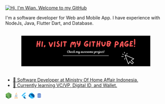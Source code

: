 [![Hi, I'm Wian. Welcome to my GitHub](https://readme-typing-svg.herokuapp.com?font=Fira+Code&pause=1000&width=750&lines=Hi%2C+I'm+Wian.+Welcome+to+my+GitHub+%F0%9F%91%8B)]()

I'm a software developer for Web and Mobile App. I have experience with NodeJs, Java, Flutter Dart, and Database.

<br>

<div align="center">
  <a href="https://wianwiryawan.github.io/"><img width="80%" alt="Check my GitHub Page!" src="https://github.com/wianwiryawan/wianwiryawan/blob/main/raw/master/assets/gh-readme-banner.png" style="max-width: 100%;">
</div>

<br>
    
<!--
**wianwiryawan/wianwiryawan** is a ✨ _special_ ✨ repository because its `README.md` (this file) appears on your GitHub profile.
-->

- 🔭 Software Developer at Ministry Of Home Affair Indonesia.
- 🌱 Currently learning VC/VP, Digital ID, and Wallet.

<a target="_blank" rel="noopener noreferrer nofollow" href="https://raw.githubusercontent.com/github/explore/80688e429a7d4ef2fca1e82350fe8e3517d3494d/topics/nodejs/nodejs.png"><img height="20" alt="nodejs" src="https://raw.githubusercontent.com/github/explore/80688e429a7d4ef2fca1e82350fe8e3517d3494d/topics/nodejs/nodejs.png" style="max-width: 100%;"></a> <a target="_blank" rel="noopener noreferrer nofollow" href="https://raw.githubusercontent.com/github/explore/80688e429a7d4ef2fca1e82350fe8e3517d3494d/topics/java/java.png"><img height="20" alt="java" src="https://raw.githubusercontent.com/github/explore/80688e429a7d4ef2fca1e82350fe8e3517d3494d/topics/java/java.png" style="max-width: 100%;"></a> <a target="_blank" rel="noopener noreferrer nofollow" href="https://raw.githubusercontent.com/github/explore/80688e429a7d4ef2fca1e82350fe8e3517d3494d/topics/flutter/flutter.png"><img height="20" alt="java" src="https://raw.githubusercontent.com/github/explore/80688e429a7d4ef2fca1e82350fe8e3517d3494d/topics/flutter/flutter.png" style="max-width: 100%;"></a> <a target="_blank" rel="noopener noreferrer nofollow" href="https://raw.githubusercontent.com/github/explore/80688e429a7d4ef2fca1e82350fe8e3517d3494d/topics/dart/dart.png"><img height="20" alt="java" src="https://raw.githubusercontent.com/github/explore/80688e429a7d4ef2fca1e82350fe8e3517d3494d/topics/dart/dart.png" style="max-width: 100%;"></a> <a target="_blank" rel="noopener noreferrer nofollow" href="https://raw.githubusercontent.com/github/explore/80688e429a7d4ef2fca1e82350fe8e3517d3494d/topics/sql/sql.png"><img height="20" alt="java" src="https://raw.githubusercontent.com/github/explore/80688e429a7d4ef2fca1e82350fe8e3517d3494d/topics/sql/sql.png" style="max-width: 100%;"></a>
